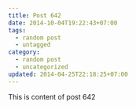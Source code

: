 ```yaml
---
title: Post 642
date: 2014-10-04T19:22:43+07:00
tags:
  - random post
  - untagged
category:
  - random post
  - uncategorized
updated: 2014-04-25T22:18:25+07:00
---
```

This is content of post 642